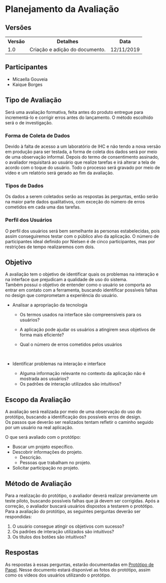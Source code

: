 # Planejamento da Avaliação

## Versões

<table class="versions">
	<tr>
		<th class="version_header">Versão</th>
		<th>Detalhes</th>
		<th>Data</th>
	</tr>
	<tr>
		<td>1.0</td>
		<td>Criação e adição do documento.</td>
		<td>12/11/2019</td>
	</tr>	
</table> 

## Participantes
- Micaella Gouveia
- Kaique Borges

## Tipo de Avaliação
Será uma avaliação formativa, feita antes do produto entregue para incrementá-lo e corrigir erros antes do lançamento. O método escolhido será o de investigação.

### Forma de Coleta de Dados

Devido à falta de acesso a um laboratório de IHC e não tendo a nova versão em produção para ser testada, a forma de coleta dos dados será por meio de uma observação informal. Depois do termo de consentimento assinado, o avaliador requisitará ao usuário que realize tarefas e irá alterar a tela de acordo com o toque do usuário. Todo o processo será gravado por meio de vídeo e um relatório será gerado ao fim da avaliação.

### Tipos de Dados

Os dados a serem coletados serão as respostas às perguntas, então serão na maior parte dados qualitativos, com exceção do número de erros cometidos em cada uma das tarefas.

### Perfil dos Usuários

O perfil dos usuários será bem semelhante às personas estabelecidas, pois assim conseguiremos testar com o público alvo da aplicação. O número de participantes ideal definido por Nielsen é de cinco participantes, mas por restrições de tempo realizaremos com dois.


## Objetivo
A avaliação tem o objetivo de identificar quais os problemas na interação e na interface que prejudicam a qualidade de uso do sistema. <br>
Também possui o objetivo de entender como o usuário se comporta ao entrar em contato com a ferramenta, buscando identificar possíveis falhas no design que comprometam a experiência do usuário.

-  Analisar a apropriação da tecnologia

     - Os termos usados na interface são compreensíveis para os usuários?

     - A aplicação pode ajudar os usuários a atingirem seus objetivos de forma mais eficiente?
     - Qual o número de erros cometidos pelos usuários
	 
<br>

-  Identificar problemas na interação e interface

     - Alguma informação relevante no contexto da aplicação não é mostrada aos usuários?
	 - Os padrões de interação utilizados são intuitivos?


## Escopo da Avaliação

A avaliação será realizada por meio de uma observação do uso do protótipo, buscando a identificação dos possíveis erros de design.<br>
Os passos que deverão ser realizados tentam refletir o caminho seguido por um usuário na real aplicação.


O que será avaliado com o protótipo:

- Buscar um projeto específico.
- Descobrir informações do projeto.
	- Descrição.
	- Pessoas que trabalham no projeto.
- Solicitar participação no projeto.

## Método de Avaliação

Para a realização do protótipo, o avaliador deverá realizar previamente um teste piloto, buscando possíveis falhas que já devem ser corrigidas. Após a correção, o avaliador buscará usuários dispostos a testarem o protótipo.
<br>
Para a avaliação do protótipo, as seguintes perguntas deverão ser respondidas:

1. O usuário consegue atingir os objetivos com sucesso?
2. Os padrões de interação utilizados são intuitivos?
3. Os títulos dos botões são intuitivos?

## Respostas

As respostas à essas perguntas, estarão documentadas em [Protótipo de Papel](./prototipo_papel.md). Nesse documento estará disponível as fotos do protótipo, assim como os vídeos dos usuários utilizando o protótipo.